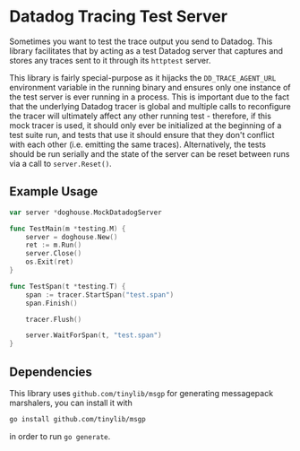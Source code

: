 # Datadog Tracing Test Server

Sometimes you want to test the trace output you send to Datadog. This library facilitates that by acting as a test Datadog server that captures and stores any traces sent to it through its `httptest` server.

This library is fairly special-purpose as it hijacks the `DD_TRACE_AGENT_URL` environment variable in the running binary and ensures only one instance of the test server is ever running in a process. This is important due to the fact that the underlying Datadog tracer is global and multiple calls to reconfigure the tracer will ultimately affect any other running test - therefore, if this mock tracer is used, it should only ever be initialized at the beginning of a test suite run, and tests that use it should ensure that they don't conflict with each other (i.e. emitting the same traces). Alternatively, the tests should be run serially and the state of the server can be reset between runs via a call to `server.Reset()`.

## Example Usage

```go
var server *doghouse.MockDatadogServer

func TestMain(m *testing.M) {
	server = doghouse.New()
	ret := m.Run()
	server.Close()
	os.Exit(ret)
}

func TestSpan(t *testing.T) {
	span := tracer.StartSpan("test.span")
	span.Finish()

	tracer.Flush()

	server.WaitForSpan(t, "test.span")
}
```

## Dependencies

This library uses `github.com/tinylib/msgp` for generating messagepack marshalers, you can install it with

```bash
go install github.com/tinylib/msgp
```

in order to run `go generate`.